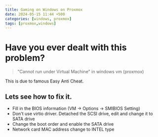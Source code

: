 ```yaml
---
title: Gaming on Windows on Proxmox
date: 2024-05-15 11:44 +500
categories: [windows, proxmox]
tags: [proxmox,windows]
---
```


# Have you ever dealt with this problem?

> "Cannot run under Virtual Machine" in windows vm (proxmox)

This is due to famous Easy Anti Cheat. 

## Lets see how to fix it.

* Fill in the BIOS information (VM -> Options -> SMIBIOS Setting)
* Don't use virtio driver. Detached the SCSI drive, edit and change it to SATA drive 
* Change the boot order and enable the SATA drive 
* Network card MAC address change to INTEL type